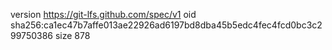 version https://git-lfs.github.com/spec/v1
oid sha256:ca1ec47b7affe013ae22926ad6197bd8dba45b5edc4fec4fcd0bc3c299750386
size 878
